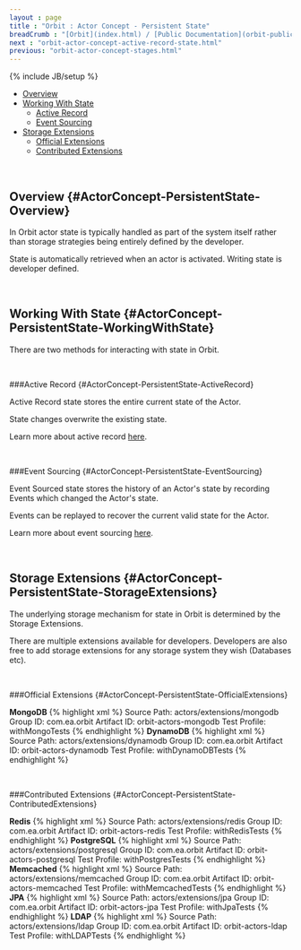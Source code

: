 ```yaml
---
layout : page
title : "Orbit : Actor Concept - Persistent State"
breadCrumb : "[Orbit](index.html) / [Public Documentation](orbit-public-documentation.html) / [Actors](orbit-actors.html) / [Actor Concepts](orbit-actor-concepts.html)"
next : "orbit-actor-concept-active-record-state.html"
previous: "orbit-actor-concept-stages.html"
---
```

{% include JB/setup %}



-  [Overview](#ActorConcept-PersistentState-Overview)
-  [Working With State](#ActorConcept-PersistentState-WorkingWithState)
    -  [Active Record](#ActorConcept-PersistentState-ActiveRecord)
    -  [Event Sourcing](#ActorConcept-PersistentState-EventSourcing)
-  [Storage Extensions](#ActorConcept-PersistentState-StorageExtensions)
    -  [Official Extensions](#ActorConcept-PersistentState-OfficialExtensions)
    -  [Contributed Extensions](#ActorConcept-PersistentState-ContributedExtensions)



 


Overview {#ActorConcept-PersistentState-Overview}
----------


In Orbit actor state is typically handled as part of the system itself rather than storage strategies being entirely defined by the developer.


State is automatically retrieved when an actor is activated. Writing state is developer defined.


 


Working With State {#ActorConcept-PersistentState-WorkingWithState}
----------


There are two methods for interacting with state in Orbit.


 


###Active Record {#ActorConcept-PersistentState-ActiveRecord}


Active Record state stores the entire current state of the Actor.


State changes overwrite the existing state.


Learn more about active record [here](orbit-actor-concept-active-record-state.html).


 


###Event Sourcing {#ActorConcept-PersistentState-EventSourcing}


Event Sourced state stores the history of an Actor's state by recording Events which changed the Actor's state.


Events can be replayed to recover the current valid state for the Actor.


Learn more about event sourcing [here](orbit-actor-concept-event-sourced-state.html).


 


Storage Extensions {#ActorConcept-PersistentState-StorageExtensions}
----------


The underlying storage mechanism for state in Orbit is determined by the Storage Extensions.


There are multiple extensions available for developers. Developers are also free to add storage extensions for any storage system they wish (Databases etc).


 


###Official Extensions {#ActorConcept-PersistentState-OfficialExtensions}

**MongoDB** 
{% highlight xml %}
Source Path: actors/extensions/mongodb
Group ID: com.ea.orbit
Artifact ID: orbit-actors-mongodb
Test Profile: withMongoTests
{% endhighlight %}
**DynamoDB** 
{% highlight xml %}
Source Path: actors/extensions/dynamodb
Group ID: com.ea.orbit
Artifact ID: orbit-actors-dynamodb
Test Profile: withDynamoDBTests
{% endhighlight %}

 


###Contributed Extensions {#ActorConcept-PersistentState-ContributedExtensions}

**Redis** 
{% highlight xml %}
Source Path: actors/extensions/redis
Group ID: com.ea.orbit
Artifact ID: orbit-actors-redis
Test Profile: withRedisTests
{% endhighlight %}
**PostgreSQL** 
{% highlight xml %}
Source Path: actors/extensions/postgresql
Group ID: com.ea.orbit
Artifact ID: orbit-actors-postgresql
Test Profile: withPostgresTests
{% endhighlight %}
**Memcached** 
{% highlight xml %}
Source Path: actors/extensions/memcached
Group ID: com.ea.orbit
Artifact ID: orbit-actors-memcached
Test Profile: withMemcachedTests
{% endhighlight %}
**JPA** 
{% highlight xml %}
Source Path: actors/extensions/jpa
Group ID: com.ea.orbit
Artifact ID: orbit-actors-jpa
Test Profile: withJpaTests
{% endhighlight %}
**LDAP** 
{% highlight xml %}
Source Path: actors/extensions/ldap
Group ID: com.ea.orbit
Artifact ID: orbit-actors-ldap
Test Profile: withLDAPTests
{% endhighlight %}
